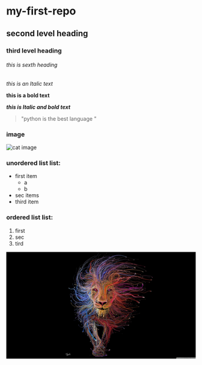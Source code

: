 # my-first-repo

## second level heading
### third level heading 

###### this is sexth heading

_this is an Italic text_

**this is a bold text**

**_this is Italic and bold text_**

> "python is the best language "


### image 

![cat image](https://octodex.github.com/images/bannekat.png)

### unordered list list:
* first item 
  * a
  * b
* sec items 
* third item 

 ### ordered list list: 
 1. first
 2. sec
 3. tird
   

  ![lion](./myImages/4.jpg) 
